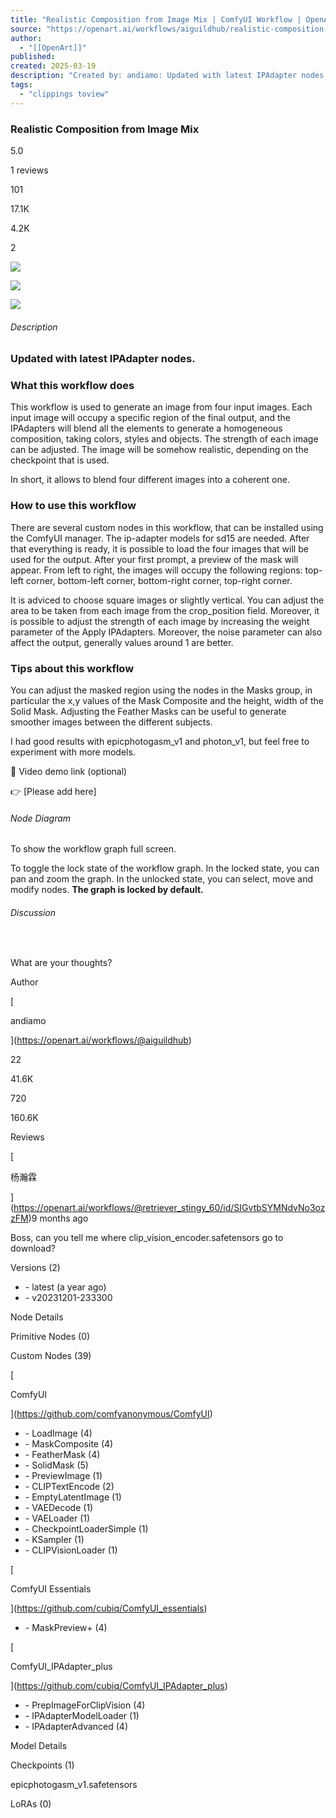 ```yaml
---
title: "Realistic Composition from Image Mix | ComfyUI Workflow | OpenArt"
source: "https://openart.ai/workflows/aiguildhub/realistic-composition-from-image-mix/6OiW6KJZZax6VN9FUeuq?msockid=361bfd4e2eb863dd06e2e8cc2f4c62a5"
author:
  - "[[OpenArt]]"
published:
created: 2025-03-19
description: "Created by: andiamo: Updated with latest IPAdapter nodes. What this workflow does This workflow is used to generate an image from four input images. Each input image will occupy a specific region of the final output, and the IPAdapters will blend all the elements to generate a homogeneous composition, taking colors, styles and objects. The strength of each image can be adjusted. The image will be somehow realistic, depending on the checkpoint that is used. In short, it allows to blend four different images into a coherent one. How to use this workflow There are several custom nodes in this workflow, that can be installed using the ComfyUI manager. The ip-adapter models for sd15 are needed. After that everything is ready, it is possible to load the four images that will be used for the output. After your first prompt, a preview of the mask will appear. From left to right, the images will occupy the following regions: top-left corner, bottom-left corner, bottom-right corner, top-right corner. It is adviced t"
tags:
  - "clippings toview"
---
```

### Realistic Composition from Image Mix

5.0

1 reviews

101

17.1K

4.2K

2

![](https://cdn.openart.ai/workflow_thumbnails/T5POWGNnD8FfJEJpYTE0/image_02f9Lh03_1701473566370_raw.jpg)

![](https://cdn.openart.ai/workflow_thumbnails/T5POWGNnD8FfJEJpYTE0/image_VcJxjEGN_1701473564627_raw.jpg)

![](https://cdn.openart.ai/workflow_thumbnails/T5POWGNnD8FfJEJpYTE0/image_nttEGw4N_1701473838238_raw.jpg)

###### Description

### **Updated with latest IPAdapter nodes.**

### What this workflow does

This workflow is used to generate an image from four input images. Each input image will occupy a specific region of the final output, and the IPAdapters will blend all the elements to generate a homogeneous composition, taking colors, styles and objects. The strength of each image can be adjusted. The image will be somehow realistic, depending on the checkpoint that is used.

In short, it allows to blend four different images into a coherent one.

  

### How to use this workflow

There are several custom nodes in this workflow, that can be installed using the ComfyUI manager. The ip-adapter models for sd15 are needed. After that everything is ready, it is possible to load the four images that will be used for the output. After your first prompt, a preview of the mask will appear. From left to right, the images will occupy the following regions: top-left corner, bottom-left corner, bottom-right corner, top-right corner.

It is adviced to choose square images or slightly vertical. You can adjust the area to be taken from each image from the crop\_position field. Moreover, it is possible to adjust the strength of each image by increasing the weight parameter of the Apply IPAdapters. Moreover, the noise parameter can also affect the output, generally values around 1 are better.

  

### Tips about this workflow

You can adjust the masked region using the nodes in the Masks group, in particular the x,y values of the Mask Composite and the height, width of the Solid Mask. Adjusting the Feather Masks can be useful to generate smoother images between the different subjects.

I had good results with epicphotogasm\_v1 and photon\_v1, but feel free to experiment with more models.

  

🎥 Video demo link (optional)

👉 \[Please add here\]

###### Node Diagram

To show the workflow graph full screen.

To toggle the lock state of the workflow graph. In the locked state, you can pan and zoom the graph. In the unlocked state, you can select, move and modify nodes. **The graph is locked by default.**

###### Discussion

﻿

What are your thoughts?

Author

[

andiamo

](https://openart.ai/workflows/@aiguildhub)

22

41.6K

720

160.6K

Reviews

[

杨瀚霖

](https://openart.ai/workflows/@retriever_stingy_60/id/SIGvtbSYMNdvNo3ozzFM)9 months ago

Boss, can you tell me where clip\_vision\_encoder.safetensors go to download?

Versions (2)

- \- latest (a year ago)
- \- v20231201-233300

Node Details

Primitive Nodes (0)

Custom Nodes (39)

[

ComfyUI

](https://github.com/comfyanonymous/ComfyUI)

- \- LoadImage (4)
- \- MaskComposite (4)
- \- FeatherMask (4)
- \- SolidMask (5)
- \- PreviewImage (1)
- \- CLIPTextEncode (2)
- \- EmptyLatentImage (1)
- \- VAEDecode (1)
- \- VAELoader (1)
- \- CheckpointLoaderSimple (1)
- \- KSampler (1)
- \- CLIPVisionLoader (1)

[

ComfyUI Essentials

](https://github.com/cubiq/ComfyUI_essentials)

- \- MaskPreview+ (4)

[

ComfyUI\_IPAdapter\_plus

](https://github.com/cubiq/ComfyUI_IPAdapter_plus)

- \- PrepImageForClipVision (4)
- \- IPAdapterModelLoader (1)
- \- IPAdapterAdvanced (4)

Model Details

Checkpoints (1)

epicphotogasm\_v1.safetensors

LoRAs (0)